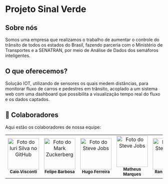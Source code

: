 # Projeto Sinal Verde

## Sobre nós
Somos uma empresa que realizamos o trabalho de aumentar o controle do trânsito de todos os estados do Brasil, fazendo parceria com o Ministério de Transportes e a SENATRAN, por meio de Análise de Dados dos semáforos inteligentes.

## O que oferecemos?
Solução IOT, utilizando de sensores os quais medem distâncias, para monitorar fluxo de carros e pedestres em trânsito, acoplado a um sistema web com uma dashboard que possibilita a visualização tempo real do fluxo e os dados captados.

## 🤝 Colaboradores

Aqui estão os colaboradores de nossa equipe:

<table>
  <tr>
    <td align="center">
      <a href="https://github.com/CaioVisconti" title="Acessar o perfil do Caio">
        <img src="https://midias.correiobraziliense.com.br/_midias/png/2023/07/03/1200x801/1_joe_linder-28404071.png?20230703085702?20230703085702" width="100px;" alt="Foto do Iuri Silva no GitHub"/><br>
        <sub>
          <b>Caio Visconti</b>
        </sub>
      </a>
    </td>
    <td align="center">
      <a href="https://github.com/felipesmithdev" title="Acessar perfil do Felipe">
        <img src="https://i1.sndcdn.com/artworks-000365621655-hin1pn-t500x500.jpg" width="100px;" alt="Foto do Mark Zuckerberg"/><br>
        <sub>
          <b>Felipe Barbosa</b>
        </sub>
      </a>
    </td>
    <td align="center">
      <a href="https://github.com/Carvalho003" title="Acessar o perfil do Hugo">
        <img src="https://avatars.githubusercontent.com/u/179030250?v=4" width="100px;" alt="Foto do Steve Jobs"/><br>
        <sub>
          <b>Hugo Ferreira</b>
        </sub>
      </a>
    </td>
    <td align="center">
      <a href="https://github.com/MatheusAMarques" title="Acessar o perfil do Matheus">
        <img src="https://miro.medium.com/max/360/0*1SkS3mSorArvY9kS.jpg" width="100px;" alt="Foto do Steve Jobs"/><br>
        <sub>
          <b>Matheus Marques</b>
        </sub>
      </a>
    </td>
    <td align="center">
      <a href="https://github.com/RanierDalton" title="Acessar perfil do Ranier">
        <img src="https://avatars.githubusercontent.com/u/179058535?v=4" width="100px;" alt="Foto do Steve Jobs"/><br>
        <sub>
          <b>Ranier Dalton</b>
        </sub>
      </a>
    </td>
  </tr>
</table>
